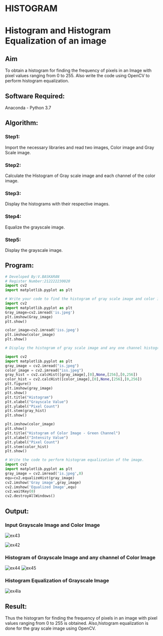 # HISTOGRAM
# Histogram and Histogram Equalization of an image
## Aim
To obtain a histogram for finding the frequency of pixels in an Image with pixel values ranging from 0 to 255. Also write the code using OpenCV to perform histogram equalization.

## Software Required:
Anaconda - Python 3.7

## Algorithm:
### Step1:
Import the necessary libraries and read two images, Color image and Gray Scale image.

### Step2:
Calculate the Histogram of Gray scale image and each channel of the color image.
### Step3:
Display the histograms with their respective images.
### Step4:
Equalize the grayscale image.

### Step5:
Display the grayscale image.
## Program:
```python
# Developed By:V.BASKARAN
# Register Number:212222230020
import cv2
import matplotlib.pyplot as plt

# Write your code to find the histogram of gray scale image and color image channels.
import cv2
import matplotlib.pyplot as plt
Gray_image=cv2.imread('is.jpeg')
plt.imshow(Gray_image)
plt.show()

color_image=cv2.imread('iss.jpeg')
plt.imshow(color_image)
plt.show()

# Display the histogram of gray scale image and any one channel histogram from color image

import cv2
import matplotlib.pyplot as plt
gray_image = cv2.imread("is.jpeg")
color_image = cv2.imread("iss.jpeg")
gray_hist = cv2.calcHist([gray_image],[0],None,[256],[0,256])
color_hist = cv2.calcHist([color_image],[0],None,[256],[0,256])
plt.figure()
plt.imshow(gray_image)
plt.show()
plt.title("Histogram")
plt.xlabel("Grayscale Value")
plt.ylabel("Pixel Count")
plt.stem(gray_hist)
plt.show()

plt.imshow(color_image)
plt.show()
plt.title("Histogram of Color Image - Green Channel")
plt.xlabel("Intensity Value")
plt.ylabel("Pixel Count")
plt.stem(color_hist)
plt.show()

# Write the code to perform histogram equalization of the image. 
import cv2
import matplotlib.pyplot as plt
gray_image = cv2.imread('is.jpeg',0)
equ=cv2.equalizeHist(gray_image)
cv2.imshow('Gray image',gray_image)
cv2.imshow('Equalized Image',equ)
cv2.waitKey(0)
cv2.destroyAllWindows()
```
## Output:
### Input Grayscale Image and Color Image
![ex43](https://github.com/BaskaranV15/HISTOGRAM/assets/118703522/9a88a65a-6351-4c6c-b26a-b02df25580d2)

![ex42](https://github.com/BaskaranV15/HISTOGRAM/assets/118703522/e39b88da-7bba-421f-adf7-fa09104c541b)

### Histogram of Grayscale Image and any channel of Color Image


![ex44](https://github.com/BaskaranV15/HISTOGRAM/assets/118703522/201bc531-ff9a-4003-9e44-9016d5a3b376)
![ex45](https://github.com/BaskaranV15/HISTOGRAM/assets/118703522/d69f98b5-d737-447f-8b27-40a132f2d9bc)


### Histogram Equalization of Grayscale Image

![ex4la](https://github.com/BaskaranV15/HISTOGRAM/assets/118703522/4914a216-e22f-4797-8513-2dd420854e6a)


## Result: 
Thus the histogram for finding the frequency of pixels in an image with pixel values ranging from 0 to 255 is obtained. Also,histogram equalization is done for the gray scale image using OpenCV.
